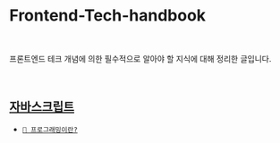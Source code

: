# Frontend-Tech-handbook

</br>

프론트엔드 테크 개념에 의한  필수적으로 알아야 할 지식에 대해 정리한 글입니다.

</br>

## [자바스크립트](#https://github.com/eonhwakim/Frontend-Tech-handbook/blob/main/%EC%9E%90%EB%B0%94%EC%8A%A4%ED%81%AC%EB%A6%BD%ED%8A%B8.md)

- [`🐾 프로그래밍이란?`](#https://github.com/eonhwakim/Frontend-Tech-handbook/blob/main/%EC%9E%90%EB%B0%94%EC%8A%A4%ED%81%AC%EB%A6%BD%ED%8A%B8.md#%ED%94%84%EB%A1%9C%EA%B7%B8%EB%9E%98%EB%B0%8D)